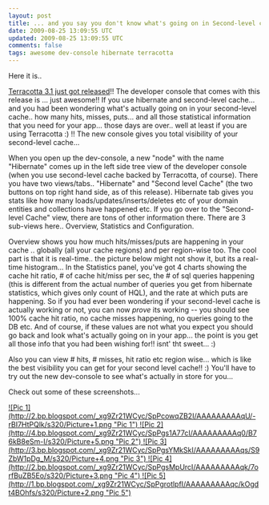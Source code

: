 ```yaml
---           
layout: post
title: ... and you say you don't know what's going on in Second-level cache!!
date: 2009-08-25 13:09:55 UTC
updated: 2009-08-25 13:09:55 UTC
comments: false
tags: awesome dev-console hibernate terracotta
---
```

 
<script type="text/javascript">var dzone_style = '1';var dzone_url = 
'http://abhisanoujam.blogspot.com/2009/08/and-you-say-you-dont-know-whats-going.html';</script> <script 
language="javascript" src="http://widgets.dzone.com/widgets/zoneit.js"></script>

Here it is..

<a href="http://terracotta.org/web/display/orgsite/DownloadCatalog">Terracotta 3.1 just got released</a>!! The 
developer console that comes with this release is ... just awesome!! If you use hibernate and second-level cache... and 
you had been wondering what's actually going on in your second-level cache.. how many hits, misses, puts... and all 
those statistical information that you need for your app... those days are over.. well at least if you are using 
Terracotta :) !! The new console gives you total visibility of your second-level cache...

When you open up the dev-console, a new "node" with the name "Hibernate" comes up in the left side tree view of the 
developer console (when you use second-level cache backed by Terracotta, of course). There you have two views/tabs.. 
"Hibernate" and "Second level Cache" (the two buttons on top right hand side, as of this release). Hibernate tab gives 
you stats like how many loads/updates/inserts/deletes etc of your domain entities and collections have happened etc. If 
you go over to the "Second-level Cache" view, there are tons of other information there. There are 3 sub-views here.. 
Overview, Statistics and Configuration.

Overview shows you how much hits/misses/puts are happening in your cache .. globally (all your cache regions) and per 
region-wise too. The cool part is that it is real-time.. the picture below might not show it, but its a real-time 
histogram...
In the Statistics panel, you've got 4 charts showing the cache hit ratio, # of cache hit/miss per sec, the # of sql 
queries happening (this is different from the actual number of queries you get from hibernate statistics, which gives 
only count of HQL), and the rate at which puts are happening. So if you had ever been wondering if your second-level 
cache is actually working or not, you can now *prove* its working -- you should see 100% cache hit ratio, no cache 
misses happening, no queries going to the DB etc. And of course, if these values are not what you expect you should go 
back and look what's actually going on in your app... the point is you get all those info that you had been wishing 
for!! isnt' tht sweet... :)

Also you can view # hits, # misses, hit ratio etc region wise... which is like the best visibility you can get for your 
second level cache!! :) 
You'll have to try out the new dev-console to see what's actually in store for you...

Check out some of these screenshots...

<a href="http://2.bp.blogspot.com/_xg9Zr21WCyc/SpPcowqZB2I/AAAAAAAAAqU/-rBI7HtPQlk/s320/Picture+1.png">
![Pic 1](http://2.bp.blogspot.com/_xg9Zr21WCyc/SpPcowqZB2I/AAAAAAAAAqU/-rBI7HtPQlk/s320/Picture+1.png "Pic 1")
</a>


<a href="http://4.bp.blogspot.com/_xg9Zr21WCyc/SpPgs1A77cI/AAAAAAAAAq0/B76kB8eSm-I/s1600-h/Picture+5.png">
![Pic 2](http://4.bp.blogspot.com/_xg9Zr21WCyc/SpPgs1A77cI/AAAAAAAAAq0/B76kB8eSm-I/s320/Picture+5.png "Pic 2")
</a>

<a href="http://3.bp.blogspot.com/_xg9Zr21WCyc/SpPgsYMkSkI/AAAAAAAAAqs/S9ZbW1pDg_M/s1600-h/Picture+4.png">
![Pic 3](http://3.bp.blogspot.com/_xg9Zr21WCyc/SpPgsYMkSkI/AAAAAAAAAqs/S9ZbW1pDg_M/s320/Picture+4.png "Pic 3")
</a>

<a href="http://2.bp.blogspot.com/_xg9Zr21WCyc/SpPgsMpUrcI/AAAAAAAAAqk/7orfBuZB5Eo/s1600-h/Picture+3.png">
![Pic 4](http://2.bp.blogspot.com/_xg9Zr21WCyc/SpPgsMpUrcI/AAAAAAAAAqk/7orfBuZB5Eo/s320/Picture+3.png "Pic 4")
</a>

<a href="http://1.bp.blogspot.com/_xg9Zr21WCyc/SpPgrotlpfI/AAAAAAAAAqc/kOgdt4BOhfs/s1600-h/Picture+2.png">
![Pic 5](http://1.bp.blogspot.com/_xg9Zr21WCyc/SpPgrotlpfI/AAAAAAAAAqc/kOgdt4BOhfs/s320/Picture+2.png "Pic 5")
</a>
